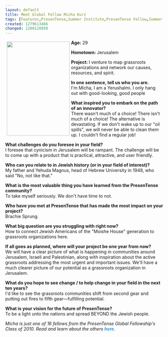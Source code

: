 ```yaml
---
layout: default
title: Meet Global Fellow Micha Kurz
tags: [Features,PresenTense,Summer Institute,PresenTense Fellow,Summer Fellowship,Global Fellow,Micha Kurtz,Grassroots Jerusalem,Jerusalem activism,PTI 10 interviews]
created: 1279613466
changed: 1280128950
---
```

<p><strong><img width="200" height="300" vspace="5" hspace="5" align="left" alt="" src="/files/micha_0.jpg" />Age:</strong> 29</p>
<p><strong>Hometown:</strong> Jerusalem</p>
<p><strong>Project: </strong>I venture to map grassroots organizations and network our causes, resources, and spirit.&nbsp;&nbsp;&nbsp; &nbsp;</p>
<p><strong>In one sentence, tell us who you are.&nbsp;<br />
</strong>I'm Micha, I am a Yerushalmi. I only hang out with good-looking, good people</p>
<p><strong>What inspired you to embark on the path of an innovator?<br />
</strong>There wasn't much of a choice! There isn't much of a choice! The alternative is devastating. If we don't wake up to our &quot;oil spills&quot;, we will never be able to clean them up. I couldn't find a regular job!</p>
<p><strong>What challenges do you foresee in your field?<br />
</strong>I foresee that cynicism in Jerusalem will be rampant. The challenge will be to come up with a product that is practical, attractive, and user friendly.</p>
<p><strong>Who can you relate to in Jewish history (or in your field of interest)?<br />
</strong>My father and Yehuda Magnus, head of Hebrew University in 1948, who said &quot;No, not like that.&quot;</p>
<p><strong>What is the most valuable thing you have learned from the PresenTense community?<br />
</strong>To take myself seriously. We don't have time to not.</p>
<p><strong>Who have you met at PresenTense that has made the most impact on your project?<br />
</strong>Brachie Sprung.</p>
<p><strong>What big question are you struggling with right now?&nbsp;<br />
</strong>How to connect Jewish Americans of the &quot;Moishe House&quot; generation to grassroots organizations here.</p>
<p><strong>If all goes as planned, where will your project be one year from now?<br />
</strong>We will have a clear picture of what is happening in communities around Jerusalem, Israeli and Palestinian, along with inspiration about the active grassroots addressing the most urgent and important issues. We'll have a much clearer picture of our potential as a grassroots organization in Jerusalem.</p>
<p><strong>What do you hope to see change / to help change in your field in the next ten years?<br />
</strong>I'd like to see the grassroots communities shift from second gear and putting out fires to fifth gear&mdash;fulfilling potential.</p>
<p><strong>What is your vision for the future of PresenTense?<br />
</strong>To be a light unto the nations and spread BEYOND the Jewish people.</p>
<p><em>Micha is just one of 16 fellows from the PresenTense Global Fellowship's Class of 2010. Read and learn about the others&nbsp;<a style="text-decoration: none; font-weight: bold; color: rgb(51, 153, 204); " href="http://presentense.org/pti10-interviews">here</a>.</em></p>